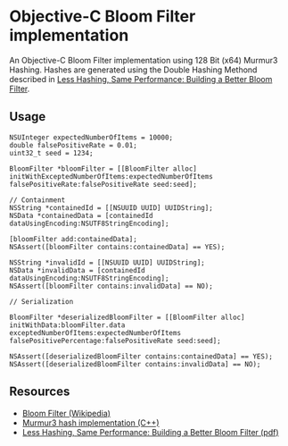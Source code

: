# Objective-C Bloom Filter implementation

An Objective-C Bloom Filter implementation using 128 Bit (x64) Murmur3 Hashing. Hashes are generated using the Double Hashing Methond described in [Less Hashing, Same Performance: Building a Better Bloom Filter](https://www.eecs.harvard.edu/~michaelm/postscripts/tr-02-05.pdf). 

## Usage

```objc
NSUInteger expectedNumberOfItems = 10000;
double falsePositiveRate = 0.01;
uint32_t seed = 1234;
    
BloomFilter *bloomFilter = [[BloomFilter alloc] initWithExceptedNumberOfItems:expectedNumberOfItems falsePositiveRate:falsePositiveRate seed:seed];

// Containment
NSString *containedId = [[NSUUID UUID] UUIDString];
NSData *containedData = [containedId dataUsingEncoding:NSUTF8StringEncoding];
 
[bloomFilter add:containedData];
NSAssert([bloomFilter contains:containedData] == YES);

NSString *invalidId = [[NSUUID UUID] UUIDString];
NSData *invalidData = [containedId dataUsingEncoding:NSUTF8StringEncoding];
NSAssert([bloomFilter contains:invalidData] == NO);

// Serialization

BloomFilter *deserializedBloomFilter = [[BloomFilter alloc] initWithData:bloomFilter.data exceptedNumberOfItems:expectedNumberOfItems falsePositivePercentage:falsePositiveRate seed:seed];

NSAssert([deserializedBloomFilter contains:containedData] == YES);
NSAssert([deserializedBloomFilter contains:invalidData] == NO);
```

## Resources

* [Bloom Filter (Wikipedia)](https://en.wikipedia.org/wiki/Bloom_filter)
* [Murmur3 hash implementation (C++)](https://github.com/aappleby/smhasher/blob/master/src/MurmurHash3.cpp)
* [Less Hashing, Same Performance: Building a Better Bloom Filter (pdf)](https://www.eecs.harvard.edu/~michaelm/postscripts/tr-02-05.pdf)

